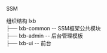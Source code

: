 SSM

组织结构
lxb<br/>
├── lxb-common -- SSM框架公共模块<br/>
├── lxb-admin -- 后台管理模板<br/>
├── lxb-ui -- 前台<br/>